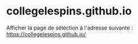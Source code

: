 # collegelespins.github.io

Afficher la page de sélection à l'adresse suivante : https://collegelespins.github.io/
